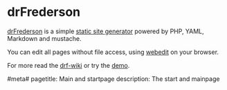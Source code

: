 # drFrederson

[drFrederson](https://github.com/klml/drfrederson) is a simple [static site generator](http://staticsitegenerators.net) powered by PHP, YAML, Markdown and mustache.

You can edit all pages without file access, using [webedit](./drf:admin) on your browser.

For more read the [drf-wiki](https://github.com/klml/drfrederson/wiki/drfrederson) or try the [demo](http://drf.grus.uberspace.de/drf:admin).

<!--
You can remove this text on your own installation
-->

#meta#
pagetitle: Main and startpage
description: The start and mainpage
